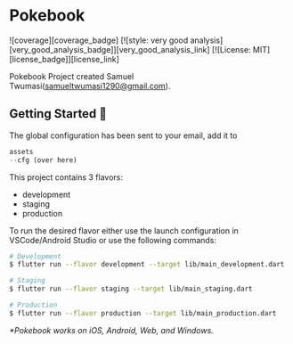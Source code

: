 # Pokebook

![coverage][coverage_badge]
[![style: very good analysis][very_good_analysis_badge]][very_good_analysis_link]
[![License: MIT][license_badge]][license_link]

Pokebook Project created Samuel Twumasi(samueltwumasi1290@gmail.com).

## Getting Started 🚀

The global configuration has been sent to your email, add it to

```dart
assets
--cfg (over here)
```

This project contains 3 flavors:

- development
- staging
- production

To run the desired flavor either use the launch configuration in VSCode/Android Studio or use the following commands:

```sh
# Development
$ flutter run --flavor development --target lib/main_development.dart

# Staging
$ flutter run --flavor staging --target lib/main_staging.dart

# Production
$ flutter run --flavor production --target lib/main_production.dart
```

_\*Pokebook works on iOS, Android, Web, and Windows._
